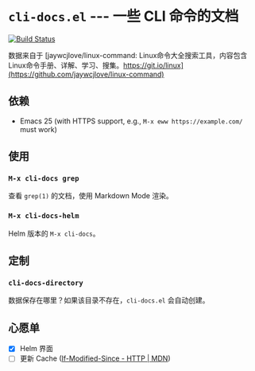 # `cli-docs.el` --- 一些 CLI 命令的文档

[![Build Status](https://travis-ci.org/xuchunyang/cli-docs.el.svg?branch=master)](https://travis-ci.org/xuchunyang/cli-docs.el)

数据来自于 [jaywcjlove/linux-command: Linux命令大全搜索工具，内容包含Linux命令手册、详解、学习、搜集。https://git.io/linux](https://github.com/jaywcjlove/linux-command)

## 依赖

- Emacs 25 (with HTTPS support, e.g., `M-x eww https://example.com/` must work)

## 使用

### `M-x cli-docs grep`

查看 `grep(1)` 的文档，使用 Markdown Mode 渲染。

### `M-x cli-docs-helm`

Helm 版本的 `M-x cli-docs`。

## 定制

### `cli-docs-directory`

数据保存在哪里？如果该目录不存在，`cli-docs.el` 会自动创建。

## 心愿单

- [x] Helm 界面
- [ ] 更新 Cache ([If-Modified-Since - HTTP | MDN](https://developer.mozilla.org/en-US/docs/Web/HTTP/Headers/If-Modified-Since))
